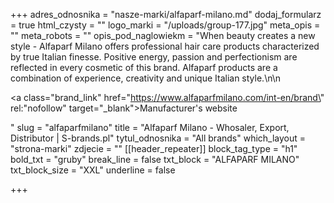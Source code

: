 +++
adres_odnosnika = "nasze-marki/alfaparf-milano.md"
dodaj_formularz = true
html_czysty = ""
logo_marki = "/uploads/group-177.jpg"
meta_opis = ""
meta_robots = ""
opis_pod_naglowiekm = "When beauty creates a new style - Alfaparf Milano offers professional hair care products characterized by true Italian finesse. Positive energy, passion and perfectionism are reflected in every cosmetic of this brand. Alfaparf products are a combination of experience, creativity and unique Italian style.\n\n    <p><a class=\"brand_link\" href=\"https://www.alfaparfmilano.com/int-en/brand\" rel:\"nofollow\" target=\"_blank\">Manufacturer's website</a></p>"
slug = "alfaparfmilano"
title = "Alfaparf Milano - Whosaler, Export, Distributor | S-brands.pl"
tytul_odnosnika = "All brands"
which_layout = "strona-marki"
zdjecie = ""
[[header_repeater]]
block_tag_type = "h1"
bold_txt = "gruby"
break_line = false
txt_block = "ALFAPARF MILANO"
txt_block_size = "XXL"
underline = false

+++
